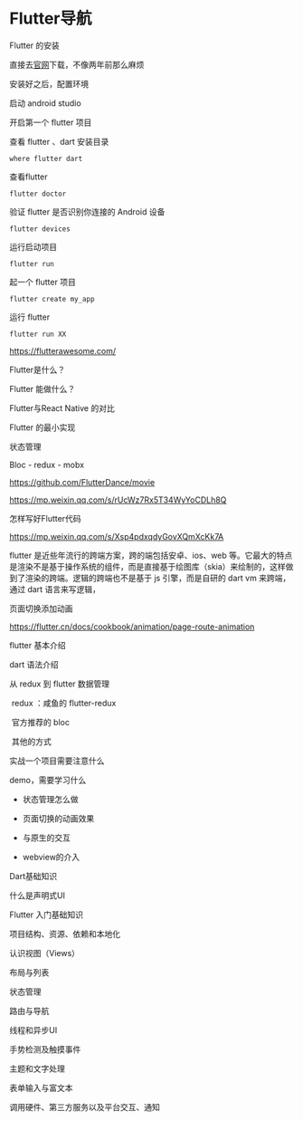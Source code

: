 # Flutter导航



Flutter 的安装

直接去[官网](https://flutter.cn/docs/get-started/install/windows)下载，不像两年前那么麻烦

安装好之后，配置环境

启动 android studio

开启第一个 flutter 项目



查看 flutter 、dart 安装目录

```shell
where flutter dart
```



查看flutter

```shell
flutter doctor
```



验证 flutter 是否识别你连接的 Android 设备

```shell
flutter devices
```



运行启动项目

```shell
flutter run
```





起一个 flutter 项目

```shell
flutter create my_app
```



运行 flutter

```shell
flutter run XX
```













https://flutterawesome.com/







Flutter是什么？



Flutter 能做什么？



Flutter与React Native 的对比



Flutter 的最小实现


状态管理



Bloc - redux - mobx

https://github.com/FlutterDance/movie





https://mp.weixin.qq.com/s/rUcWz7Rx5T34WyYoCDLh8Q



怎样写好Flutter代码

https://mp.weixin.qq.com/s/Xsp4pdxqdyGovXQmXcKk7A





flutter 是近些年流行的跨端方案，跨的端包括安卓、ios、web 等。它最大的特点是渲染不是基于操作系统的组件，而是直接基于绘图库（skia）来绘制的，这样做到了渲染的跨端。逻辑的跨端也不是基于 js 引擎，而是自研的 dart vm 来跨端，通过 dart 语言来写逻辑，





页面切换添加动画

https://flutter.cn/docs/cookbook/animation/page-route-animation







flutter 基本介绍

dart 语法介绍

从 redux 到 flutter 数据管理

​	redux ：咸鱼的 flutter-redux

​	官方推荐的 bloc

​	其他的方式

实战一个项目需要注意什么

demo，需要学习什么

- 状态管理怎么做

- 页面切换的动画效果

- 与原生的交互

- webview的介入





Dart基础知识

什么是声明式UI

Flutter 入门基础知识

项目结构、资源、依赖和本地化

认识视图（Views）

布局与列表

状态管理

路由与导航

线程和异步UI

手势检测及触摸事件

主题和文字处理

表单输入与富文本

调用硬件、第三方服务以及平台交互、通知







